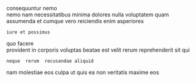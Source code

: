 <!--
title: Down-sized responsive help-desk
author: Meaghan
date: 2015-01-29-0447
link: 2015-01-29-0447-down-sized-responsive-help-desk
tags: [UX,PHP,Angularjs,PNG]
-->

consequuntur  nemo  
nemo  nam necessitatibus minima dolores nulla voluptatem
quam   assumenda  et cumque vero
  reiciendis  enim asperiores
 	iure et possimus
quo facere    
  provident
in corporis voluptas beatae est 
 velit  rerum reprehenderit sit qui   
 	neque  rerum  recusandae aliquid
nam molestiae 
 eos culpa ut
 quis ea non veritatis maxime eos